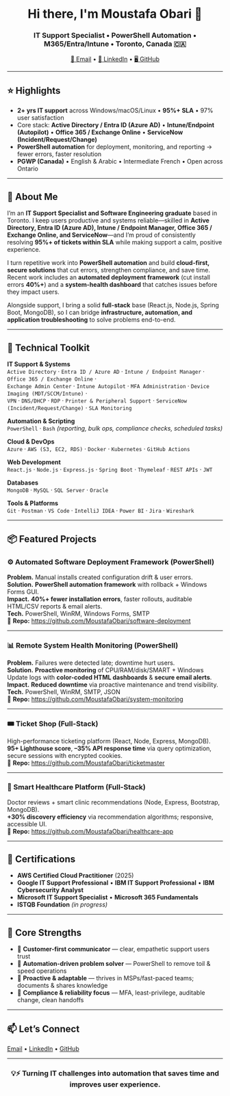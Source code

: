 <h1 align="center">Hi there, I'm Moustafa Obari 👋</h1>
<h3 align="center">IT Support Specialist • PowerShell Automation • M365/Entra/Intune • Toronto, Canada 🇨🇦</h3>

<p align="center">
  <a href="mailto:moustafaobari@gmail.com">📧 Email</a> •
  <a href="https://linkedin.com/in/moustafaobari">💼 LinkedIn</a> •
  <a href="https://github.com/MoustafaObari">🖥 GitHub</a>
</p>

---

## ⭐ Highlights
- **2+ yrs IT support** across Windows/macOS/Linux • **95%+ SLA** • 97% user satisfaction  
- Core stack: **Active Directory / Entra ID (Azure AD)** • **Intune/Endpoint (Autopilot)** • **Office 365 / Exchange Online** • **ServiceNow (Incident/Request/Change)**  
- **PowerShell automation** for deployment, monitoring, and reporting → fewer errors, faster resolution  
- **PGWP (Canada)** • English & Arabic • Intermediate French • Open across Ontario

---

## 🚀 About Me
I’m an **IT Support Specialist and Software Engineering graduate** based in Toronto. I keep users productive and systems reliable—skilled in **Active Directory, Entra ID (Azure AD), Intune / Endpoint Manager, Office 365 / Exchange Online, and ServiceNow**—and I’m proud of consistently resolving **95%+ of tickets within SLA** while making support a calm, positive experience.

I turn repetitive work into **PowerShell automation** and build **cloud-first, secure solutions** that cut errors, strengthen compliance, and save time. Recent work includes an **automated deployment framework** (cut install errors **40%+**) and a **system-health dashboard** that catches issues before they impact users.

Alongside support, I bring a solid **full-stack** base (React.js, Node.js, Spring Boot, MongoDB), so I can bridge **infrastructure, automation, and application troubleshooting** to solve problems end-to-end.

---

## 🧠 Technical Toolkit

**IT Support & Systems**  
`Active Directory` · `Entra ID / Azure AD` · `Intune / Endpoint Manager` · `Office 365 / Exchange Online` ·  
`Exchange Admin Center` · `Intune Autopilot` · `MFA Administration` · `Device Imaging (MDT/SCCM/Intune)` ·  
`VPN` · `DNS/DHCP` · `RDP` · `Printer & Peripheral Support` · `ServiceNow (Incident/Request/Change)` · `SLA Monitoring`

**Automation & Scripting**  
`PowerShell` · `Bash`  *(reporting, bulk ops, compliance checks, scheduled tasks)*

**Cloud & DevOps**  
`Azure` · `AWS (S3, EC2, RDS)` · `Docker` · `Kubernetes` · `GitHub Actions`

**Web Development**  
`React.js` · `Node.js` · `Express.js` · `Spring Boot` · `Thymeleaf` · `REST APIs` · `JWT`

**Databases**  
`MongoDB` · `MySQL` · `SQL Server` · `Oracle`

**Tools & Platforms**  
`Git` · `Postman` · `VS Code` · `IntelliJ IDEA` · `Power BI` · `Jira` · `Wireshark`

---

## 📦 Featured Projects

### ⚙️ Automated Software Deployment Framework (PowerShell)
**Problem.** Manual installs created configuration drift & user errors.  
**Solution.** **PowerShell automation framework** with rollback + Windows Forms GUI.  
**Impact.** **40%+ fewer installation errors**, faster rollouts, auditable HTML/CSV reports & email alerts.  
**Tech.** PowerShell, WinRM, Windows Forms, SMTP  
🔗 **Repo:** https://github.com/MoustafaObari/software-deployment

---

### 📊 Remote System Health Monitoring (PowerShell)
**Problem.** Failures were detected late; downtime hurt users.  
**Solution.** **Proactive monitoring** of CPU/RAM/disk/SMART + Windows Update logs with **color-coded HTML dashboards** & **secure email alerts**.  
**Impact.** **Reduced downtime** via proactive maintenance and trend visibility.  
**Tech.** PowerShell, WinRM, SMTP, JSON  
🔗 **Repo:** https://github.com/MoustafaObari/system-monitoring

---

### 🎟️ Ticket Shop (Full-Stack)
High-performance ticketing platform (React, Node, Express, MongoDB).  
**95+ Lighthouse score**, **–35% API response time** via query optimization, secure sessions with encrypted cookies.  
🔗 **Repo:** https://github.com/MoustafaObari/ticketmaster

---

### 🏥 Smart Healthcare Platform (Full-Stack)
Doctor reviews + smart clinic recommendations (Node, Express, Bootstrap, MongoDB).  
**+30% discovery efficiency** via recommendation algorithms; responsive, accessible UI.  
🔗 **Repo:** https://github.com/MoustafaObari/healthcare-app

---

## 🏅 Certifications
- **AWS Certified Cloud Practitioner** (2025)  
- **Google IT Support Professional** • **IBM IT Support Professional** • **IBM Cybersecurity Analyst**  
- **Microsoft IT Support Specialist** • **Microsoft 365 Fundamentals**  
- **ISTQB Foundation** *(in progress)*

---

## 🌟 Core Strengths
- 🤝 **Customer-first communicator** — clear, empathetic support users trust  
- 🧠 **Automation-driven problem solver** — PowerShell to remove toil & speed operations  
- 🚀 **Proactive & adaptable** — thrives in MSPs/fast-paced teams; documents & shares knowledge  
- 🔐 **Compliance & reliability focus** — MFA, least-privilege, auditable change, clean handoffs

---

## 📫 Let’s Connect
[Email](mailto:moustafaobari@gmail.com) • [LinkedIn](https://linkedin.com/in/moustafaobari) • [GitHub](https://github.com/MoustafaObari)

---

<h3 align="center">💡⚡ Turning IT challenges into automation that saves time and improves user experience.</h3>
